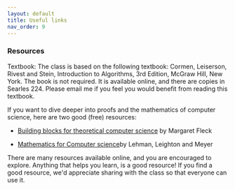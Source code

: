 ```yaml
---
layout: default 
title: Useful links 
nav_order: 9
---
```


### Resources 

Textbook: The class is based on the following textbook: Cormen, Leiserson, Rivest and Stein, Introduction to Algorithms, 3rd Edition, McGraw Hill, New York. The book is not required. It is available online, and there are copies in Searles 224. Please email me if you feel you would benefit from reading this textbook. 


If you want to dive deeper into proofs and the mathematics of computer science, here are two good (free) resources: 

- [Building blocks for theoretical computer science](http://mfleck.cs.illinois.edu/building-blocks/) by Margaret Fleck

- [Mathematics for Computer science](http://opendatastructures.org/LLM.pdf)by Lehman, Leighton and Meyer

There are many resources available online, and you are encouraged to explore. Anything that helps you learn, is a good resource!  If you find a good resource, we'd appreciate sharing with the class so that everyone can use it.
